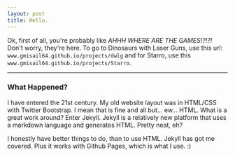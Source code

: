 ```yaml
---
layout: post
title: Hello.
---
```


Ok, first of all, you're probably like *AHHH WHERE ARE THE GAMES!?!?!* Don't worry, they're here. To go to Dinosaurs with Laser Guns, use this url: ```www.gmisail64.github.io/projects/dwlg``` and for Starro, use this ```www.gmisail64.github.io/projects/Starro```.

-----

### What Happened?

I have entered the 21st century. My old website layout was in HTML/CSS with Twitter Bootstrap. I mean that is fine and all but... ew... HTML. What is a great work around? Enter Jekyll. Jekyll is a relatively new platform that uses a markdown language and generates HTML. Pretty neat, eh?

I honestly have better things to do, than to use HTML. Jekyll has got me covered. Plus it works with Github Pages, which is what I use. :)
